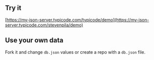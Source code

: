 ## Try it

[https://my-json-server.typicode.com/typicode/demo](https://my-json-server.typicode.com/stevenpila/demo)

## Use your own data

Fork it and change `db.json` values or create a repo with a `db.json` file.
